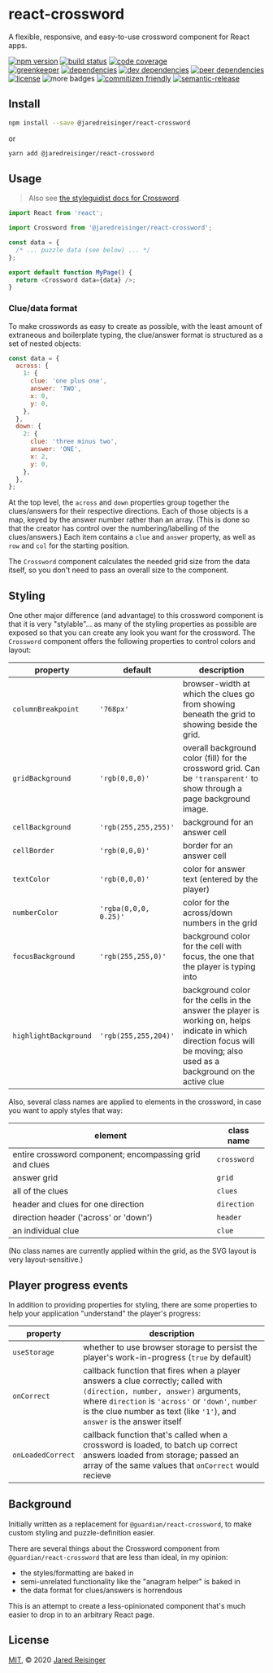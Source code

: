 # react-crossword

A flexible, responsive, and easy-to-use crossword component for React apps.

[![npm version](https://img.shields.io/npm/v/@jaredreisinger/react-crossword.svg)](https://www.npmjs.com/package/@jaredreisinger/react-crossword)
[![build status](https://img.shields.io/travis/JaredReisinger/react-crossword/master.svg)](https://travis-ci.org/JaredReisinger/react-crossword)
[![code coverage](https://img.shields.io/codecov/c/gh/JaredReisinger/react-crossword.svg)](https://codecov.io/gh/JaredReisinger/react-crossword)<br />
[![greenkeeper](https://badges.greenkeeper.io/JaredReisinger/react-crossword.svg)](https://greenkeeper.io/)
[![dependencies](https://img.shields.io/david/JaredReisinger/react-crossword.svg)](https://david-dm.org/JaredReisinger/react-crossword)
[![dev dependencies](https://img.shields.io/david/dev/JaredReisinger/react-crossword.svg)](https://david-dm.org/JaredReisinger/react-crossword?type=dev)
[![peer dependencies](https://img.shields.io/david/peer/JaredReisinger/react-crossword.svg)](https://david-dm.org/JaredReisinger/react-crossword?type=peer)<br />
[![license](https://img.shields.io/github/license/JaredReisinger/react-crossword.svg)](./LICENSE)
![more badges](https://img.shields.io/badge/badges-%F0%9F%91%8D%20are%20fun-orange)
[![commitizen friendly](https://img.shields.io/badge/commitizen-friendly-brightgreen.svg)](http://commitizen.github.io/cz-cli/)
[![semantic-release](https://img.shields.io/badge/%20%20%F0%9F%93%A6%F0%9F%9A%80-semantic--release-e10079.svg)](https://github.com/semantic-release/semantic-release)

## Install

```sh
npm install --save @jaredreisinger/react-crossword
```

or

```sh
yarn add @jaredreisinger/react-crossword
```

## Usage

> Also see [the styleguidist docs for Crossword](https://jaredreisinger.github.io/react-crossword/).

```javascript
import React from 'react';

import Crossword from '@jaredreisinger/react-crossword';

const data = {
  /* ... puzzle data (see below) ... */
};

export default function MyPage() {
  return <Crossword data={data} />;
}
```

### Clue/data format

To make crosswords as easy to create as possible, with the least amount of extraneous and boilerplate typing, the clue/answer format is structured as a set of nested objects:

```javascript
const data = {
  across: {
    1: {
      clue: 'one plus one',
      answer: 'TWO',
      x: 0,
      y: 0,
    },
  },
  down: {
    2: {
      clue: 'three minus two',
      answer: 'ONE',
      x: 2,
      y: 0,
    },
  },
};
```

At the top level, the `across` and `down` properties group together the clues/answers for their respective directions. Each of those objects is a map, keyed by the answer number rather than an array. (This is done so that the creator has control over the numbering/labelling of the clues/answers.) Each item contains a `clue` and `answer` property, as well as `row` and `col` for the starting position.

The `Crossword` component calculates the needed grid size from the data itself, so you don't need to pass an overall size to the component.

## Styling

One other major difference (and advantage) to this crossword component is that it is very "stylable"... as many of the styling properties as possible are exposed so that you can create any look you want for the crossword. The `Crossword` component offers the following properties to control colors and layout:

| property              | default               | description                                                                                                                                                                 |
| --------------------- | --------------------- | --------------------------------------------------------------------------------------------------------------------------------------------------------------------------- |
| `columnBreakpoint`    | `'768px'`             | browser-width at which the clues go from showing beneath the grid to showing beside the grid.                                                                               |
| `gridBackground`      | `'rgb(0,0,0)'`        | overall background color (fill) for the crossword grid. Can be `'transparent'` to show through a page background image.                                                     |
| `cellBackground`      | `'rgb(255,255,255)'`  | background for an answer cell                                                                                                                                               |
| `cellBorder`          | `'rgb(0,0,0)'`        | border for an answer cell                                                                                                                                                   |
| `textColor`           | `'rgb(0,0,0)'`        | color for answer text (entered by the player)                                                                                                                               |
| `numberColor`         | `'rgba(0,0,0, 0.25)'` | color for the across/down numbers in the grid                                                                                                                               |
| `focusBackground`     | `'rgb(255,255,0)'`    | background color for the cell with focus, the one that the player is typing into                                                                                            |
| `highlightBackground` | `'rgb(255,255,204)'`  | background color for the cells in the answer the player is working on, helps indicate in which direction focus will be moving; also used as a background on the active clue |

Also, several class names are applied to elements in the crossword, in case you
want to apply styles that way:

| element                                                 | class name  |
| ------------------------------------------------------- | ----------- |
| entire crossword component; encompassing grid and clues | `crossword` |
| answer grid                                             | `grid`      |
| all of the clues                                        | `clues`     |
| header and clues for one direction                      | `direction` |
| direction header ('across' or 'down')                   | `header`    |
| an individual clue                                      | `clue`      |

(No class names are currently applied within the grid, as the SVG layout is very
layout-sensitive.)

## Player progress events

In addition to providing properties for styling, there are some properties to
help your application "understand" the player's progress:

| property          | description                                                                                                                                                                                                                                                |
| ----------------- | ---------------------------------------------------------------------------------------------------------------------------------------------------------------------------------------------------------------------------------------------------------- |
| `useStorage`      | whether to use browser storage to persist the player's work-in-progress (`true` by default)                                                                                                                                                                |
| `onCorrect`       | callback function that fires when a player answers a clue correctly; called with `(direction, number, answer)` arguments, where `direction` is `'across'` or `'down'`, `number` is the clue number as text (like `'1'`), and `answer` is the answer itself |
| `onLoadedCorrect` | callback function that's called when a crossword is loaded, to batch up correct answers loaded from storage; passed an array of the same values that `onCorrect` would recieve                                                                             |

## Background

Initially written as a replacement for `@guardian/react-crossword`, to make custom styling and puzzle-definition easier.

There are several things about the Crossword component from `@guardian/react-crossword` that are less than ideal, in my opinion:

- the styles/formatting are baked in
- semi-unrelated functionality like the "anagram helper" is baked in
- the data format for clues/answers is horrendous

This is an attempt to create a less-opinionated component that's much easier to drop in to an arbitrary React page.

## License

[MIT](./LICENSE), © 2020 [Jared Reisinger](https://github.com/JaredReisinger)
